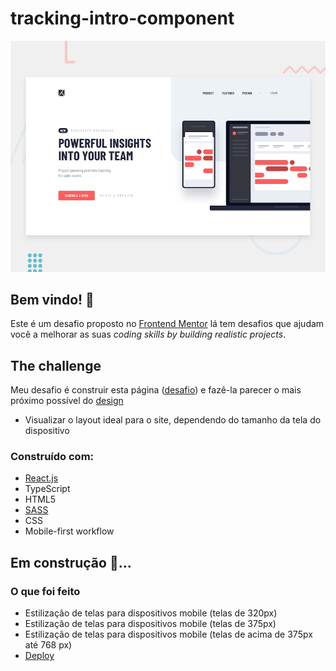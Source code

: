 # tracking-intro-component

![Design preview for the Advice generator app coding challenge](./src/design/desktop-preview.jpg)

## Bem vindo! 👋


Este é  um desafio proposto no [Frontend Mentor](https://www.frontendmentor.io) lá tem desafios que ajudam você a melhorar as suas *coding skills by building realistic projects*.


## The challenge

Meu desafio é construir esta página ([desafio](https://www.frontendmentor.io/challenges/project-tracking-intro-component-5d289097500fcb331a67d80e)) e fazê-la parecer o mais próximo possível do [design](./src/design)

<!-- Deploy: {link} -->

- Visualizar o layout ideal para o site, dependendo do tamanho da tela do dispositivo


 ### Construído com:

- [React.js](https://reactjs.org/)
- TypeScript
- HTML5
- [SASS](https://sass-lang.com/documentation)
- CSS 
- Mobile-first workflow

## Em construção 👷...

### O que foi feito 

- Estilização de telas para dispositivos mobile (telas de 320px)
- Estilização de telas para dispositivos mobile (telas de 375px)
- Estilização de telas para dispositivos mobile (telas de acima de 375px até 768 px)
- [Deploy](https://tracking-intro-component-wheat.vercel.app/)

<!-- ### O que foi feito 
- Organização dos arquivos em pasta
- Implementação da promise Axios no projeto 
- Implementação do pré-processador SASS
- Implementação da API advice Slip
- lógica criada no  e implementada no App.js 
- Estilização de telas para dispositivos mobile (telas apartir de 375px)  ✅
- Deploy da página no vercel ✅ [CLIQUE AQUI PARA ACESSAR A PÁGINA! ](https://advice-generator-app-gamma.vercel.app/) 
- Estilização para outras telas       

### O que falta fazer

- refatoração do código 👷
- imprementar o Hooks useEffect do React.js 👷 -->
